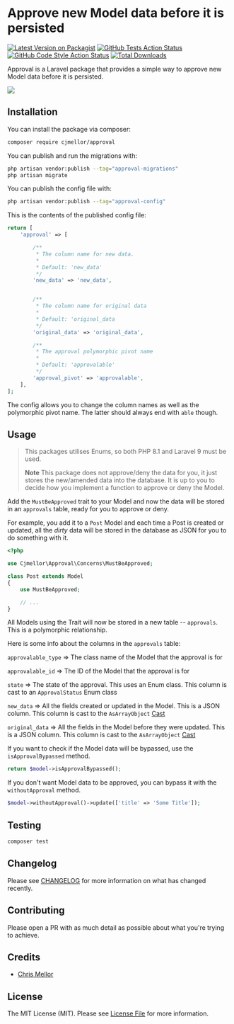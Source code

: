 
# Approve new Model data before it is persisted

[![Latest Version on Packagist](https://img.shields.io/packagist/v/cjmellor/approval.svg?style=flat-square)](https://packagist.org/packages/cjmellor/approval)
[![GitHub Tests Action Status](https://img.shields.io/github/workflow/status/cjmellor/approval/run-tests?label=tests)](https://github.com/cjmellor/approval/actions?query=workflow%3Arun-tests+branch%3Amain)
[![GitHub Code Style Action Status](https://img.shields.io/github/workflow/status/cjmellor/approval/Check%20&%20fix%20styling?label=code%20style)](https://github.com/cjmellor/approval/actions?query=workflow%3A"Check+%26+fix+styling"+branch%3Amain)
[![Total Downloads](https://img.shields.io/packagist/dt/cjmellor/approval.svg?style=flat-square)](https://packagist.org/packages/cjmellor/approval)

Approval is a Laravel package that provides a simple way to approve new Model data before it is persisted.

![](https://banners.beyondco.de/Approval.png?theme=light&packageManager=composer+require&packageName=cjmellor%2Fapproval&pattern=brickWall&style=style_2&description=Approve+new+Model+data+before+it+is+persisted&md=1&showWatermark=0&fontSize=100px&images=check-circle&widths=300&heights=300)

## Installation

You can install the package via composer:

```bash
composer require cjmellor/approval
```

You can publish and run the migrations with:

```bash
php artisan vendor:publish --tag="approval-migrations"
php artisan migrate
```

You can publish the config file with:

```bash
php artisan vendor:publish --tag="approval-config"
```

This is the contents of the published config file:

```php
return [
    'approval' => [

        /**
         * The column name for new data.
         *
         * Default: 'new_data'
         */
        'new_data' => 'new_data',


        /**
         * The column name for original data
         *
         * Default: 'original_data
         */
        'original_data' => 'original_data',

        /**
         * The approval polymorphic pivot name
         *
         * Default: 'approvalable'
         */
        'approval_pivot' => 'approvalable',
    ],
];
```

The config allows you to change the column names as well as the polymorphic pivot name. The latter should always end with `able` though.

## Usage

> This packages utilises Enums, so both PHP 8.1 and Laravel 9 must be used.
> 
> **Note** This package does not approve/deny the data for you, it just stores the new/amended data into the database. It is up to you to decide how you implement a function to approve or deny the Model.

Add the `MustBeApproved` trait to your Model and now the data will be stored in an `approvals` table, ready for you to approve or deny.

For example, you add it to a `Post` Model and each time a Post is created or updated, all the _dirty_ data will be stored in the database as JSON for you to do something with it.

```php
<?php

use Cjmellor\Approval\Concerns\MustBeApproved;

class Post extends Model
{
    use MustBeApproved;

    // ...
}
```

All Models using the Trait will now be stored in a new table -- `approvals`. This is a polymorphic relationship.

Here is some info about the columns in the `approvals` table:

`approvalable_type` => The class name of the Model that the approval is for

`approvalable_id` => The ID of the Model that the approval is for

`state` => The state of the approval. This uses an Enum class. This column is cast to an `ApprovalStatus` Enum class

`new_data` => All the fields created or updated in the Model. This is a JSON column. This column is cast to the `AsArrayObject` [Cast](https://laravel.com/docs/9.x/eloquent-mutators#array-object-and-collection-casting)

`original_data` => All the fields in the Model before they were updated. This is a JSON column. This column is cast to the `AsArrayObject` [Cast](https://laravel.com/docs/9.x/eloquent-mutators#array-object-and-collection-casting)

If you want to check if the Model data will be bypassed, use the `isApprovalBypassed` method.

```php
return $model->isApprovalBypassed();
```

If you don't want Model data to be approved, you can bypass it with the `withoutApproval` method.

```php
$model->withoutApproval()->update(['title' => 'Some Title']);
```

## Testing

```bash
composer test
```

## Changelog

Please see [CHANGELOG](CHANGELOG.md) for more information on what has changed recently.

## Contributing

Please open a PR with as much detail as possible about what you're trying to achieve.

## Credits

- [Chris Mellor](https://github.com/cjmellor)

## License

The MIT License (MIT). Please see [License File](LICENSE.md) for more information.
